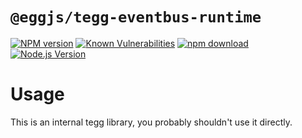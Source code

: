 # `@eggjs/tegg-eventbus-runtime`

[![NPM version][npm-image]][npm-url]
[![Known Vulnerabilities][snyk-image]][snyk-url]
[![npm download][download-image]][download-url]
[![Node.js Version](https://img.shields.io/node/v/@eggjs/tegg-eventbus-runtime.svg?style=flat)](https://nodejs.org/en/download/)

[npm-image]: https://img.shields.io/npm/v/@eggjs/tegg-eventbus-runtime.svg?style=flat-square
[npm-url]: https://npmjs.org/package/@eggjs/tegg-eventbus-runtime
[snyk-image]: https://snyk.io/test/npm/@eggjs/tegg-eventbus-runtime/badge.svg?style=flat-square
[snyk-url]: https://snyk.io/test/npm/@eggjs/tegg-eventbus-runtime
[download-image]: https://img.shields.io/npm/dm/@eggjs/tegg-eventbus-runtime.svg?style=flat-square
[download-url]: https://npmjs.org/package/@eggjs/tegg-eventbus-runtime

# Usage

This is an internal tegg library, you probably shouldn't use it directly.
